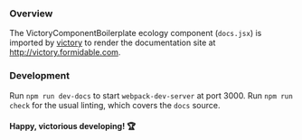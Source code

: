 ### Overview

The VictoryComponentBoilerplate ecology component (`docs.jsx`) is imported by [victory](https://github.com/FormidableLabs/victory) to render the documentation site at http://victory.formidable.com.

### Development

Run `npm run dev-docs` to start `webpack-dev-server` at port 3000. Run `npm run check` for the usual linting, which covers the `docs` source.

#### Happy, victorious developing! :trophy:
